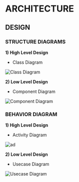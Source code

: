 # ARCHITECTURE

## DESIGN

### STRUCTURE DIAGRAMS

**1) High Level Design**

* Class Diagram

![Class Diagram](https://user-images.githubusercontent.com/98836479/153355332-8d187171-d48e-49e5-a4b6-e286624b8136.PNG)

**2) Low Level Design**

* Component Diagram

![Component Diagram](https://user-images.githubusercontent.com/98836479/153358275-e0321768-7744-4f48-bdc1-71f44e9cd463.PNG)

### BEHAVIOR DIAGRAM

**1) High Level Design**

* Activity Diagram

![ad](https://user-images.githubusercontent.com/98836479/156132087-0a9410ee-9a70-4e9e-85d1-8e07a3af9490.PNG)


**2) Low Level Design**

* Usecase Diagram

![Usecase Diagram](https://user-images.githubusercontent.com/98836479/153364927-34217e43-73ec-4179-af4c-a6b4a48fd874.PNG)



